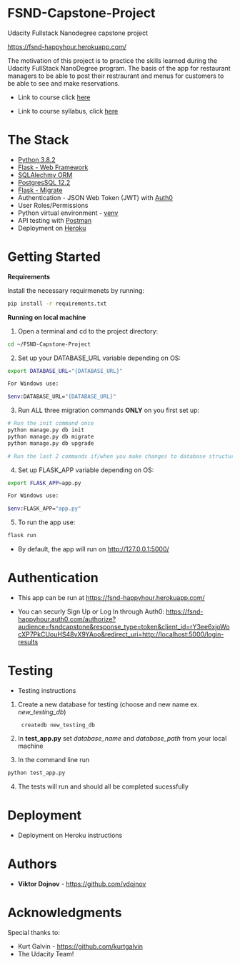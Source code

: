 # FSND-Capstone-Project
Udacity Fullstack Nanodegree capstone project

https://fsnd-happyhour.herokuapp.com/
 
The motivation of this project is to practice the skills learned during the Udacity FullStack NanoDegree program. The basis of the app for restaurant managers to be able to post their restraurant and menus for customers to be able to see and make reservations.  

* Link to course click [here](https://www.udacity.com/course/full-stack-web-developer-nanodegree--nd0044)

* Link to course syllabus, click [here](https://bertelsmann-university.com/fileadmin/user_upload/Full_Stack_ND_Syllabus.pdf) 

# The Stack
* [Python 3.8.2](https://www.python.org/downloads/release/python-382/)  
* [Flask - Web Framework](https://flask.palletsprojects.com/en/1.1.x/)
* [SQLAlechmy ORM](https://flask-sqlalchemy.palletsprojects.com/en/2.x/)
* [PostgresSQL 12.2](https://www.postgresql.org/docs/12/release-12-2.html) 
* [Flask - Migrate](https://flask-migrate.readthedocs.io/en/latest/)
* Authentication - JSON Web Token (JWT) with [Auth0](auth0.com)
* User Roles/Permissions
* Python virtual environment - [venv](https://packaging.python.org/guides/installing-using-pip-and-virtual-environments/)
* API testing with [Postman](https://www.postman.com/)
* Deployment on [Heroku](https://heroku.com/)

# Getting Started
**Requirements**

Install the necessary requirmenets by running:

``` bash
pip install -r requirements.txt
```

**Running on local machine**
1. Open a terminal and cd to the project directory:
``` bash
cd ~/FSND-Capstone-Project
```
2. Set up your DATABASE_URL variable depending on OS:

``` bash
export DATABASE_URL="{DATABASE_URL}"

For Windows use:

$env:DATABASE_URL="{DATABASE_URL}"
```

3. Run ALL three migration commands **ONLY** on you first set up:

``` bash
# Run the init command once
python manage.py db init
python manage.py db migrate
python manage.py db upgrade

# Run the last 2 commands if/when you make changes to database structure
```

4. Set up FLASK_APP variable depending on OS:
``` bash
export FLASK_APP=app.py

For Windows use:

$env:FLASK_APP="app.py"
```

5. To run the app use:
``` bash
flask run
```
* By default, the app will run on http://127.0.0.1:5000/ 

# Authentication 
 * This app can be run at https://fsnd-happyhour.herokuapp.com/

 * You can securly Sign Up or Log In through Auth0: https://fsnd-happyhour.auth0.com/authorize?audience=fsndcapstone&response_type=token&client_id=rY3ee6xjoWocXP7PkCUouHS48vX9YAoo&redirect_uri=http://localhost:5000/login-results


# Testing
* Testing instructions
1. Create a new database for testing (choose and new name ex. _new_testing_db_)

        createdb new_testing_db

2. In **test_app.py** set _database_name_ and _database_path_ from your local machine

3. In the command line run
``` bash
python test_app.py
```
4. The tests will run and should all be completed sucessfully

# Deployment
* Deployment on Heroku instructions

# Authors
* **Viktor Dojnov** - https://github.com/vdojnov

# Acknowledgments
Special thanks to:
* Kurt Galvin - https://github.com/kurtgalvin
* The Udacity Team!
